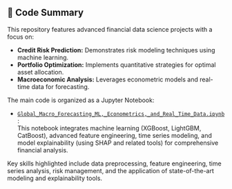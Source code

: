## 📂 Code Summary

This repository features advanced financial data science projects with a focus on:

- **Credit Risk Prediction:** Demonstrates risk modeling techniques using machine learning.
- **Portfolio Optimization:** Implements quantitative strategies for optimal asset allocation.
- **Macroeconomic Analysis:** Leverages econometric models and real-time data for forecasting.

The main code is organized as a Jupyter Notebook:

- [`Global_Macro_Forecasting_ML,_Econometrics,_and_Real_Time_Data.ipynb`](https://github.com/ishhverma/Financial-Data-Science-Toolkit/blob/main/Global_Macro_Forecasting_ML,_Econometrics,_and_Real_Time_Data.ipynb):  
  This notebook integrates machine learning (XGBoost, LightGBM, CatBoost), advanced feature engineering, time series modeling, and model explainability (using SHAP and related tools) for comprehensive financial analysis.

Key skills highlighted include data preprocessing, feature engineering, time series analysis, risk management, and the application of state-of-the-art modeling and explainability tools.
